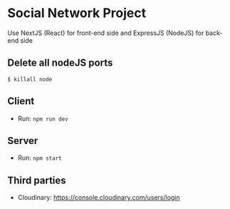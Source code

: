 # Social Network Project
Use NextJS (React) for front-end side and ExpressJS (NodeJS) for back-end side

## Delete all nodeJS ports
`$ killall node`

## Client
- Run: `npm run dev`

## Server
- Run: `npm start`

## Third parties
- Cloudinary: https://console.cloudinary.com/users/login